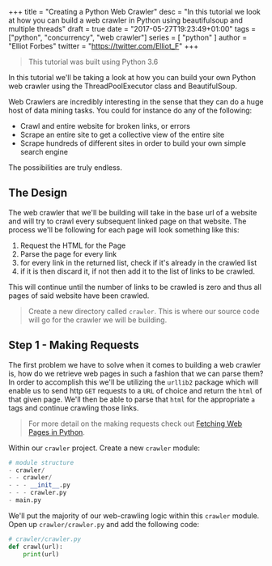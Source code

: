 +++
title = "Creating a Python Web Crawler"
desc = "In this tutorial we look at how you can build a web crawler in Python using beautifulsoup and multiple threads"
draft = true
date = "2017-05-27T19:23:49+01:00"
tags = ["python", "concurrency", "web crawler"]
series = [ "python" ]
author = "Elliot Forbes"
twitter = "https://twitter.com/Elliot_F"
+++

> This tutorial was built using Python 3.6 

In this tutorial we'll be taking a look at how you can build your own Python web crawler using the ThreadPoolExecutor class and BeautifulSoup. 

Web Crawlers are incredibly interesting in the sense that they can do a huge host of data mining tasks. You could for instance do any of the following:

* Crawl and entire website for broken links, or errors
* Scrape an entire site to get a collective view of the entire site
* Scrape hundreds of different sites in order to build your own simple search engine

The possibilities are truly endless. 

## The Design

The web crawler that we'll be building will take in the base url of a website and will try to crawl every subsequent linked page on that website. The process we'll be following for each page will look something like this:

1. Request the HTML for the Page
2. Parse the page for every link
3. for every link in the returned list, check if it's already in the crawled list
4. if it is then discard it, if not then add it to the list of links to be crawled.

This will continue until the number of links to be crawled is zero and thus all pages of said website have been crawled. 

> Create a new directory called `crawler`. This is where our source code will go for the crawler we will be building.

## Step 1 - Making Requests 

The first problem we have to solve when it comes to building a web crawler is, how do we retrieve web pages in such a fashion that we can parse them? In order to accomplish this we'll be utilizing the `urllib2` package which will enable us to send http `GET` requests to a `URL` of choice and return the `html` of that given page. We'll then be able to parse that `html` for the appropriate `a` tags and continue crawling those links.

> For more detail on the making requests check out [Fetching Web Pages in Python](/python/fetching-web-pages-python/).

Within our `crawler` project. Create a new `crawler` module:

~~~py
# module structure
- crawler/
- - crawler/
- - - __init__.py
- - - crawler.py
- main.py
~~~

We'll put the majority of our web-crawling logic within this `crawler` module. Open up `crawler/crawler.py` and add the following code:

~~~py
# crawler/crawler.py
def crawl(url):
    print(url)
~~~

